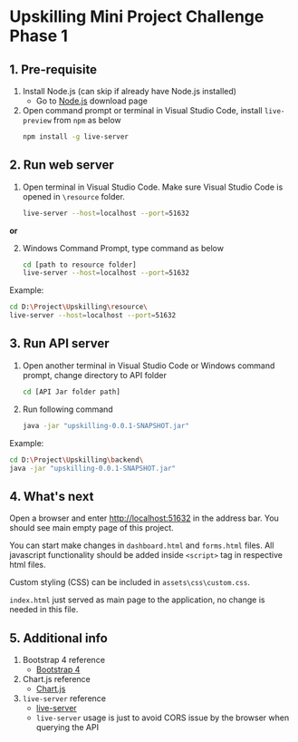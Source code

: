 # Upskilling Mini Project Challenge Phase 1
## 1. Pre-requisite
1. Install Node.js (can skip if already have Node.js installed)
    - Go to [Node.js](https://nodejs.org/en/download/) download page
2. Open command prompt or terminal in Visual Studio Code, install `live-preview` from `npm` as below
    ```sh
    npm install -g live-server
    ```

## 2. Run web server

1. Open terminal in Visual Studio Code. Make sure Visual Studio Code is opened in `\resource` folder.

    ```sh
    live-server --host=localhost --port=51632
    ```

**or**

2. Windows Command Prompt, type command as below

    ```sh
    cd [path to resource folder]
    live-server --host=localhost --port=51632
    ```

Example:

```sh
cd D:\Project\Upskilling\resource\
live-server --host=localhost --port=51632
```

## 3. Run API server
1. Open another terminal in Visual Studio Code or Windows command prompt, change directory to API folder
    ```sh
    cd [API Jar folder path]
    ```

2. Run following command
    ```sh
    java -jar "upskilling-0.0.1-SNAPSHOT.jar"
    ```

Example:
```sh
cd D:\Project\Upskilling\backend\
java -jar "upskilling-0.0.1-SNAPSHOT.jar"
```

## 4. What's next
Open a browser and enter [http://localhost:51632](http://localhost:51632) in the address bar. You should see main empty page of this project.

You can start make changes in `dashboard.html` and  `forms.html` files. All javascript functionality should be added inside `<script>` tag in respective html files. 

Custom styling (CSS) can be included in `assets\css\custom.css`.

`index.html` just served as main page to the application, no change is needed in this file.

## 5. Additional info
1. Bootstrap 4 reference
    - [Bootstrap 4](https://getbootstrap.com/docs/4.6/getting-started/introduction/)
2. Chart.js reference
    - [Chart.js](https://www.chartjs.org/docs/latest/)
3. `live-server` reference
    - [live-server](https://www.npmjs.com/package/live-server)
    - `live-server` usage is just to avoid CORS issue by the browser when querying the API
